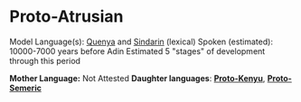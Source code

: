 # Proto-Atrusian
Model Language(s): [Quenya](https://en.wikipedia.org/wiki/Quenya) and [Sindarin](https://en.wikipedia.org/wiki/Sindarin) (lexical)
Spoken (estimated): 10000-7000 years before Adin
Estimated 5 "stages" of development through this period

**Mother Language:** Not Attested
**Daughter languages**: **[Proto-Kenyu](lexicon/future-targets/languages/proto-kenyu.md)**, **[Proto-Semeric](lexicon/future-targets/languages/proto-semeric.md)**
